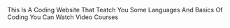 This Is A Coding Website That Teatch You Some Languages And Basics Of Coding
You Can Watch Video Courses 
